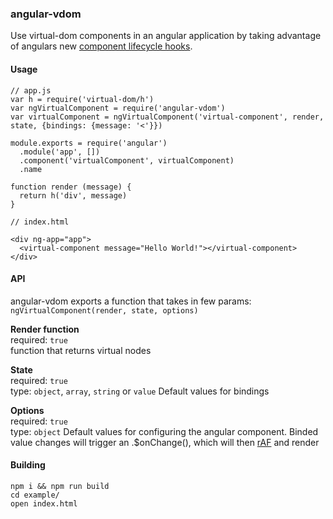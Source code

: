 ### angular-vdom

Use virtual-dom components in an angular application by taking advantage of angulars new [component lifecycle hooks](https://docs.angularjs.org/guide/component).

#### Usage
```
// app.js
var h = require('virtual-dom/h')
var ngVirtualComponent = require('angular-vdom')
var virtualComponent = ngVirtualComponent('virtual-component', render, state, {bindings: {message: '<'}})

module.exports = require('angular')
  .module('app', [])
  .component('virtualComponent', virtualComponent)
  .name

function render (message) {
  return h('div', message)
}

```  

```
// index.html

<div ng-app="app">
  <virtual-component message="Hello World!"></virtual-component>
</div>
```

#### API 
angular-vdom exports a function that takes in few params:  
`ngVirtualComponent(render, state, options)`  

  
<b>Render function</b>  
required: `true`  
function that returns virtual nodes
  
<b>State</b>  
required: `true`  
type: `object`, `array`, `string` or `value`
Default values for bindings 

<b>Options</b>  
required: `true`  
type: `object`
Default values for configuring the angular component. Binded value changes will trigger an .$onChange(), which will then [rAF](http://www.paulirish.com/2011/requestanimationframe-for-smart-animating/) and render


#### Building
``npm i && npm run build``  
``cd example/``  
``open index.html``

